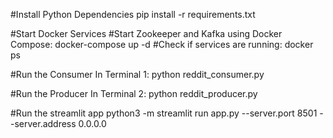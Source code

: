 #Install Python Dependencies
pip install -r requirements.txt

#Start Docker Services
#Start Zookeeper and Kafka using Docker Compose: docker-compose up -d
#Check if services are running: docker ps

#Run the Consumer
In Terminal 1:
python reddit_consumer.py

#Run the Producer
In Terminal 2:
python reddit_producer.py


#Run the streamlit app 
python3 -m streamlit run app.py --server.port 8501 --server.address 0.0.0.0
